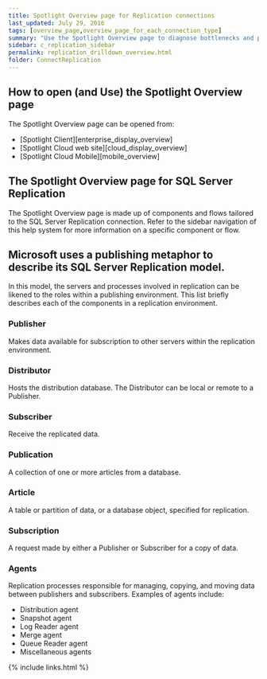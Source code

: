 ```yaml
---
title: Spotlight Overview page for Replication connections
last_updated: July 29, 2016
tags: [overview_page,overview_page_for_each_connection_type]
summary: "Use the Spotlight Overview page to diagnose bottlenecks and problem areas on a single SQL Server Replication connection."
sidebar: c_replication_sidebar
permalink: replication_drilldown_overview.html
folder: ConnectReplication
---
```




## How to open (and Use) the Spotlight Overview page
The Spotlight Overview page can be opened from:

* [Spotlight Client][enterprise_display_overview]
* [Spotlight Cloud web site][cloud_display_overview]
* [Spotlight Cloud Mobile][mobile_overview]

## The Spotlight Overview page for SQL Server Replication
The Spotlight Overview page is made up of components and flows tailored to the SQL Server Replication connection. Refer to the sidebar navigation of this help system for more information on a specific component or flow.

## Microsoft uses a publishing metaphor to describe its SQL Server Replication model.
In this model, the servers and processes involved in replication can be likened to the roles within a publishing environment. This list briefly describes each of the components in a replication environment.

### Publisher
 Makes data available for subscription to other servers within the replication environment.

### Distributor
 Hosts the distribution database. The Distributor can be local or remote to a Publisher.

### Subscriber
 Receive the replicated data.

### Publication
 A collection of one or more articles from a database.

### Article
 A table or partition of data, or a database object, specified for replication.

### Subscription
 A request made by either a Publisher or Subscriber for a copy of data.

### Agents
 Replication processes responsible for managing, copying, and moving data between publishers and subscribers. Examples of agents include:

* Distribution agent
* Snapshot agent
* Log Reader agent
* Merge agent
* Queue Reader agent
* Miscellaneous agents


{% include links.html %}
